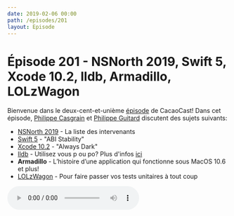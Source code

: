 ```yaml
---
date: 2019-02-06 00:00
path: /episodes/201
layout: Episode
---
```

# Épisode 201 - NSNorth 2019, Swift 5, Xcode 10.2, lldb, Armadillo, LOLzWagon
<p>Bienvenue dans le deux-cent-et-uni&egrave;me&nbsp;<a href="https://cacaocast.com/media/cacaocast_201.mp3" title="CacaoCast Episode 200">&eacute;pisode</a>&nbsp;de CacaoCast! Dans cet &eacute;pisode,&nbsp;<a href="http://www.twitter.com/philippec" title="Philippe Casgrain sur Twitter">Philippe Casgrain</a>&nbsp;et&nbsp;<a href="http://www.twitter.com/philippeguitard" title="Philippe Guitard sur Twitter">Philippe Guitard</a>&nbsp;discutent des sujets suivants:</span></p>
<ul>
<li><a href="https://nsnorth.ca/speakers" title="NSNorth 2019">NSNorth 2019</a> - La liste des intervenants</li>
<li><a href="https://twitter.com/tkremenek/status/1088599126193758208" title="Swift 5">Swift 5</a> - "ABI Stability"</li>
<li><a href="https://twitter.com/bzamayo/status/1088766602814869504" title="Xcode 10.2">Xcode 10.2</a> - "Always Dark"</li>
<li><a href="https://twitter.com/dmartincy/status/1088779271701696512" title="lldb">lldb</a> - Utilisez vous p ou po? Plus d'infos <a href="https://kastiglione.github.io/lldb/2019/01/26/unified-lldb-print-command.html" title="Plus d'info">ici</a></li>
<li><b>Armadillo</b> - L’histoire d’une application qui fonctionne sous MacOS 10.6 et plus!</li>
<li><a href="https://github.com/DerekSelander/LOLzwagon" title="LOLzWagon">LOLzWagon</a> - Pour faire passer vos tests unitaires à tout coup</li>
</ul>
<p><audio controls><source src="https://cacaocast.com/media/cacaocast_201.mp3" type="audio/mpeg"><source src="https://cacaocast.com/media/cacaocast_201.mp3" type="audio/mp4">Votre navigateur ne supporte pas l'élément audio / Your browser does not support the audio element.</audio></p>
